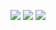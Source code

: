 ![](https://i0.hdslb.com/bfs/new_dyn/796e15afe64ed6ed5cf9095f1b8d9ff5253740026.png@1e_1c.webp)
![](https://i0.hdslb.com/bfs/new_dyn/dc3ccf3a7c77971445d969a60644f81f253740026.png)
![](https://i0.hdslb.com/bfs/new_dyn/19b3e025b38fc56bf07f5cc0d1ff09fd253740026.png)
